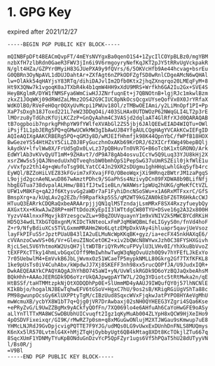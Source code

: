 # 1. GPG Key

expired after 2021/12/27

    -----BEGIN PGP PUBLIC KEY BLOCK-----

    mQINBFpDFt4BEACmQvpFT/4mEYsNVYgxBa0qenO1S4+1ZycIlCOYpBLBz0/mgYBM
    nzbXfH7zlbRdn0GaeR3FWV3jIn6i9V6rmgoyryNefKqJKT2pJY5tRRvUgVckpakR
    N/glt4HZa/GZPYr0MyiH83GJUePXA9y9fQVrs/6/5OKVcHfb9Ae44hcvag+bsrEu
    G0QBRn3OyNpAVL1dDUJDahtAr+ZXfAgt6nZPkODFZgfSD8wRnlCDgeAMcN6wQHAl
    lw+OlAkk54qHAYjsY83RTq/dihiDAJvlIm2Dfb0Ktx2jhqZXnqrqo20LMEqFyM+8
    Ht9X3QNw7k1vgoqK0aJTXbR4k4b1qmW4HH9xXdU9MRS+Wrfkh6GA2Iu2Gx+SVE4S
    HeyBKglmR/DYW1fNMSFya6WmCiwHJJZNrfuqnEt+j7QBNOtnB+lgjRJc1mkwlBzm
    zkxZ1JOqWKj09dRWdZaLMmz2OS42G9CIUC8pNkOcsQcgxUYseQofVx0X0JrYRfaX
    WdKOlBO/RVeFeHOqr0QXyUvMcpi1PWUv18Ol/zTMBwOEIAmi/y2LiMnOpf1PI+Pp
    XaP7sDxgh18JToxd221L7eW23DDqO4i/403SLHAx0UTDWOzP62NWqGLI4LT2p3rE
    lMOrzu8yTdGhzKfUjLKCZzP+GnQyAahm4C3VASjd2dqlaAT4GlRfrXJd0QARAQAB
    tB7ogpboib7nprkgPHhpYW9fYWlfeXVAbGl2ZS5jbj6JAlQEEwEIAD4WIQTu+OWl
    iPsjf1L1pbJERg5PQ+qGMwUCWkMW3gIbAwUJB4YfgAULCQgHAgYVCAkKCwIEFgID
    AQIeAQIXgAAKCRBERg5PQ+qGM3y8D/wMJEIfHhmfjk98K44QpnYbC/fWPfB18HOX
    BwGezeYS54HtHZsY5CiLZ0J8FyGuczhnOxAKb69KrDRJ/62XICrfXWg49bepBQlj
    kAydkV+lfvlWw8X/FrUd5gDx0LvLz37pQBHuvTn0VR7G+B6oTcbK1xtGRONO/Ark
    EdWYlAb3vKVvQyUT1mM+9ZHAvt7/dP9A78gAb4osvuICcYw5Q9Luq33YJU8kHj2X
    xsrZWw5s5jQAJNneduUxhQTveqhsbW0bmhOpS1PepSwG37uUmRSZEil0jkfWlE1u
    /vVxfpz2th14g+qWufoTsg90LYatCC4Jn29XR2sDUgmu1ghHHqLwhlGkq5yfb4rc
    EyWQl/BZZoHiLVEZ83kFGvim7xFXvajFFO/OBeoWqxjXi9HRnqzBWtrJM1zaPgqS
    L9ojjd2gcnAeNLwuD867wAmztPDhc9/SGaPhSs4NzivyDCn89FXDWA8b9BLifNfj
    hbgEGTua738dvpalALHmw/B81fIJtwIieBLn/WANWsr1pWUq2hUKG/gMeKfCtVZL
    UFW1vM8KFq+qA2Jf6KtysvGg2aWDr7aF1FyhiDncNSoSWu+x1A6RxMTFxxrC/GfS
    BmspXrg+a/kUqLAv2g2EZb/h9Rpafkkp5SS/qM2WT9kGZAN0kEbFZ6TR6HkAcCWJ
    HTuuQ3EARrkCDQRaQxbeARAArpjjjQN1qlMSTzndajLsmMRxF8SX4RxzyfueybQy
    AXGxtXx+KkwAJwZ8RP+mHTtDdozKyEpII3lWTtdgCW80TYU+DSve16g2A32x800H
    YyzvV4AlnxxFMqvjk8YzesgcwZLw+9BqZOUVquaynY1m9xVNIV2k5MWCBYCdRKiH
    HD5Q34wdLTXbGTQ8xgnM/KIDcTkNteoLxFmPJqM6WQBmLfeLIGyyS0n/fnVd4hoF
    Z+r9/NfyBdiuXCs5TVLGxmmMRAHm2Wo6LqtzEMpDxkVAy4ihluapr5qavjUeVsoz
    layFkPIFuS5rJpztPUaUB43lIA2uELMuNcWpKKqBK+gyz/ia+ecFX45nkHAXqE6/
    cVVAnzoCwwVS+06/Vr+GleuZINoCetOK2+xiv2bQWcN8WYwxJzh0C38FYSHXGivh
    RjcL5eL5V6YhtmoKW2UsQH7jltWDTBriQYRvMcuFPVylU3LVHv0I/YhXkuBbVvoZ
    tEXFPXcTTky14hmLvbGqxCOff9MmIwhhwTwgW3qNgOvuUzh0Q9v7hYFEfLJkExYo
    7r05UebwlM4+EmVvkB6JbLjWvmxOz51WCaeTP5mypkNMLL80Gkrg2Gf7TXfKFKL8
    1ke9pUsTs0iV4CuhAbx/kWpdwJJ7Xj8SKEFF3nh98xx5rucQOPfJA/U9JudxIQR+
    DwkAEQEAAYkCPAQYAQgAJhYhBO745aWI+yN/UvWlskRGDk9D6oYzBQJaQxbeAhsM
    BQkHhh+AAAoJEERGDk9D6oYzrUkQAJpwgpAYTW7L/2Og3YDiotc5tRtMwka2n/qE
    HtBSSf/taHTMMtzpkNjOtXODQDhPp0E+SlUmmMD4yAAUJ9IWQufQY0j57lhNCNlE
    KIkBbjo/hogalNJBEwTqhwEFV6tGSoV+HgxC7hU/9os2sB/KRigRGiUgVShTa88c
    PM98gwunpOcsGy6KlUXPPtyTgM/cIBzUud8SqxcWVxFjqkwJatPYPO8HYAeVgMhU
    mwWcmuXB/ycbYX8W1bT7q+Qjg0jVR7DrAwbaxj02sNH0QYHEEG3YZgri4SQa6Kse
    +ePRyZvG/L9UwZZBgMx9yACkfyQOfFn/7XQ069lo4e6AHfuAh6CaYoHwGFE9oASy
    aLlYnTlTTxMA8WCSwDBUbhUICvuqft2Igz1qKyMuAb004ZLYpH8xQCW9HjXeIHo9
    4pOSDVFixeixqr/GI9K/rMwRZ7p0sm+q8xMGuGwONlujM2XTJWGau9sKmwup7uE8
    YHMcLNJRdJ9GvDpjcvigPQTTE7F9YJG/udMQs0LG9vUwxExDUnhDnFNLS8MUQmys
    K6nXx5lR570LvtmlG4X+hMjZTqHjOybbyUgt6QB4kMtag8XDt8KcTOkjlZTu667q
    8SqcXUmF1YDNMyTYuKpBONduGnDzvYcP5QpFZyr1ugs6Vf5hPQaT5hU28dUTyyVN
    l/Bs0R/j
    =V9Bl
    -----END PGP PUBLIC KEY BLOCK-----
